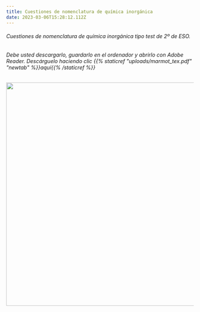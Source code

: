 ```yaml
---
title: Cuestiones de nomenclatura de química inorgánica
date: 2023-03-06T15:28:12.112Z
---
```




###### Cuestiones de nomenclatura de química inorgánica tipo test de 2º de ESO. 

<!--more-->

###### Debe usted descargarlo, guardarlo en el ordenador y abrirlo con Adobe Reader. Descárguelo haciendo clic {{% staticref "uploads/marmot_tex.pdf" "newtab" %}}aquí{{% /staticref %}}

<center>
    <img src="https://drive.google.com/uc?export=wiew&id=1izjrNdlcpaYiv0t-otPcQNmb-_aZudLv" width="600"
         </center>


